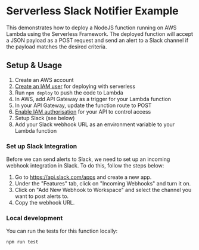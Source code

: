 # Serverless Slack Notifier Example

This demonstrates how to deploy a NodeJS function running on AWS Lambda using the Serverless Framework. 
The deployed function will accept a JSON payload as a POST request and send an alert to a Slack channel if the payload matches the desired criteria.

## Setup & Usage

1. Create an AWS account
2. [Create an IAM user](https://www.serverless.com/framework/docs/providers/aws/guide/credentials/) for deploying with serverless
3. Run `npm deploy` to push the code to Lambda
4. In AWS, add API Gateway as a trigger for your Lambda function
5. In your API Gateway, update the function route to POST
6. [Enable IAM authorisation](https://docs.aws.amazon.com/apigateway/latest/developerguide/http-api-access-control-iam.html) for your API to control access
7. Setup Slack (see below)
8. Add your Slack webhook URL as an environment variable to your Lambda function

### Set up Slack Integration

Before we can send alerts to Slack, we need to set up an incoming webhook integration in Slack. To do this, follow the steps below:

1. Go to https://api.slack.com/apps and create a new app.
2. Under the "Features" tab, click on "Incoming Webhooks" and turn it on.
3. Click on "Add New Webhook to Workspace" and select the channel you want to post alerts to.
4. Copy the webhook URL.

### Local development

You can run the tests for this function locally:

```bash
npm run test
```